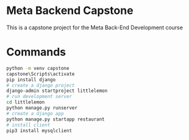 # Meta Backend Capstone

This is a capstone project for the Meta Back-End Development course

# Commands

```bash
python -m venv capstone
capstone\Scripts\activate
pip install django
# create a django project
django-admin startproject littlelemon
# run development server
cd littlelemon
python manage.py runserver
# create a django app
python manage.py startapp restaurant
# install client
pip3 install mysqlclient
```
